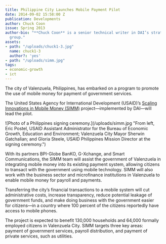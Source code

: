 ```yaml
---
title: Philippine City Launches Mobile Payment Pilot
date: 2014-09-02 15:58:00 Z
publication: Developments
author: Chuck Coon
issue: Spring 2013
author-bio: "**Chuck Coon** is a senior technical writer in DAI’s strategy and marketing
  group."
assets:
- path: "/uploads/chuck1-3.jpg"
  name: chuck1-3
  author?: 'yes'
- path: "/uploads/simm.jpg"
tags:
- economic-growth
- ict
---
```


<p>The city of Valenzuela, Philippines, has embarked on a program to promote the use of mobile money for payment of government services.</p>


  <p>The United States Agency for International Development (USAID)’s <a href="http://dai.com/our-work/projects/philippines%E2%80%94scaling-innovations-mobile-money-simm-project">Scaling Innovations in Mobile Money (SIMM)</a> project—implemented by DAI—will lead the pilot.</p>
  ![Photo of a Philippines signing ceremony.](/uploads/simm.jpg "From left, Eric Postel, USAID Assistant Administrator for the Bureau of Economic Growth, Education and Environment; Valenzuela City Mayor Sherwin Gatchalian; and Gloria Steele, USAID Philippines Mission Director at the signing ceremony.") 
  <p>With its partners BPI-Globe BanKO, G-Xchange, and Smart Communications, the SIMM team will assist the government of Valenzuela in integrating mobile money into its existing payment system, allowing citizens to transact with the government using mobile technology. SIMM will also work with the business sector and microfinance institutions in Valenzuela to enable mobile money for payroll and payments.</p>
  <p>Transferring the city’s financial transactions to a mobile system will cut administrative costs, increase transparency, reduce potential leakage of government funds, and make doing business with the government easier for citizens—in a country where 100 percent of the citizens reportedly have access to mobile phones.</p>
  <p>The project is expected to benefit 130,000 households and 64,000 formally employed citizens in Valenzuela City. SIMM targets three key areas: payment of government services, payroll distribution, and payment of private services, such as utilities.</p>
